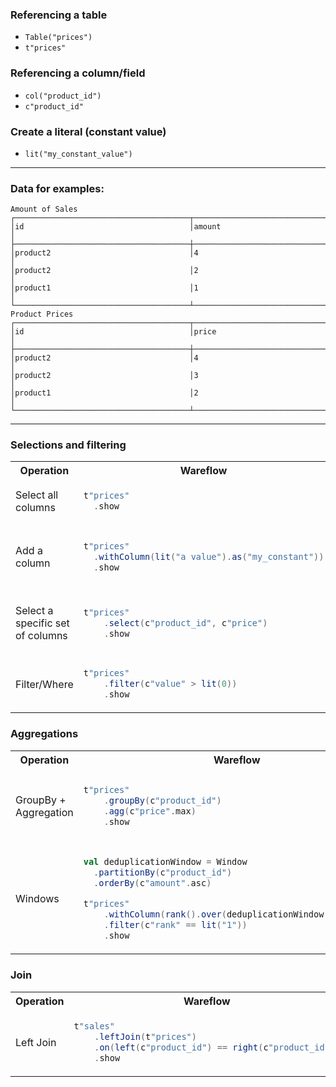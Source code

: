 
### Referencing a table
- `Table("prices")` 
- `t"prices"`


### Referencing a column/field
- `col("product_id")`
- `c"product_id"`


### Create a literal (constant value)
- `lit("my_constant_value")`

---

### Data for examples:

```
Amount of Sales
┌───────────────────────────────────────┬──────────────────────────────────────┐
│id                                     │amount                                │
├───────────────────────────────────────┼──────────────────────────────────────┤
│product2                               │4                                     │
│product2                               │2                                     │
│product1                               │1                                     │
└───────────────────────────────────────┴──────────────────────────────────────┘
Product Prices
┌───────────────────────────────────────┬──────────────────────────────────────┐
│id                                     │price                                 │
├───────────────────────────────────────┼──────────────────────────────────────┤
│product2                               │4                                     │
│product2                               │3                                     │
│product1                               │2                                     │
└───────────────────────────────────────┴──────────────────────────────────────┘
```
---

### Selections and filtering

<table>
<tr>
<th>Operation</th>
<th>Wareflow</th>
<th>SQL</th>
</tr>
<tr>
<td>Select all columns</td>
<td>

```scala
t"prices"
  .show
```

</td>
<td>

```sql
SELECT * FROM prices
```

</td>
</tr>
<tr>
<td>Add a column</td>
<td>

```scala
t"prices"
  .withColumn(lit("a value").as("my_constant"))
  .show
```

</td>
<td>

```sql
SELECT
    *,
    'a value' as my_constant
FROM prices
```

</td>
</tr>
<tr>
<td>Select a specific set of columns</td>
<td>

```scala
t"prices"
    .select(c"product_id", c"price")
    .show
```

</td>
<td>

```sql
SELECT
    product_id,
    price
FROM prices
```

</td>
</tr>
<tr>
<td>Filter/Where</td>
<td>

```scala
t"prices"
    .filter(c"value" > lit(0))
    .show
```

</td>
<td>

```sql
SELECT *
FROM prices
WHERE value > 0
```

</td>
</tr>
</table>

### Aggregations

<table>
<tr>
<th>Operation</th>
<th>Wareflow</th>
<th>SQL</th>
</tr>
<tr>
<td>GroupBy + Aggregation</td>
<td>

```scala
t"prices"
    .groupBy(c"product_id")
    .agg(c"price".max)
    .show
```

</td>
<td>

```sql
SELECT
    product_id,
    max(price)
FROM prices
GROUP BY product_id
```

</td>
</tr>
<tr>
<td>Windows</td>
<td>

```scala
val deduplicationWindow = Window
  .partitionBy(c"product_id")
  .orderBy(c"amount".asc)

t"prices"
    .withColumn(rank().over(deduplicationWindow).as("rank"))
    .filter(c"rank" == lit("1"))
    .show
```

</td>
<td>

```sql
SELECT
    product_id,
    rank() OVER (
        PARTITION BY product_id
        ORDER BY amount ASC
    ) as "rank"
FROM prices
WHERE "rank" == 1
```

</td>
</tr>
</table>

### Join

<table>
<tr>
<th>Operation</th>
<th>Wareflow</th>
<th>SQL</th>
</tr>
<tr>
<td>Left Join</td>
<td>

```scala
t"sales"
    .leftJoin(t"prices")
    .on(left(c"product_id") == right(c"product_id"))
    .show
```

</td>
<td>

```sql
SELECT
    *
FROM sales LEFT JOIN prices
ON sales.product_id == prices.product_id
```

</td>
</tr>
</table>

